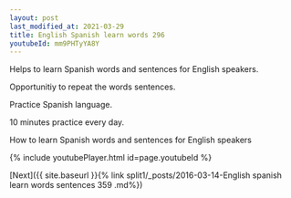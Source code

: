 ```yaml
---
layout: post
last_modified_at: 2021-03-29
title: English Spanish learn words 296 
youtubeId: mm9PHTyYA8Y
---
```

 
 
Helps to learn Spanish words and sentences for English speakers.

Opportunitiy to repeat the words sentences. 

Practice Spanish language. 
 
10 minutes practice every day. 
 
How to learn Spanish words and sentences for English speakers 
 
{% include youtubePlayer.html id=page.youtubeId %}
 
 
[Next]({{ site.baseurl }}{% link  split1/_posts/2016-03-14-English spanish learn words sentences 359 .md%})
 
